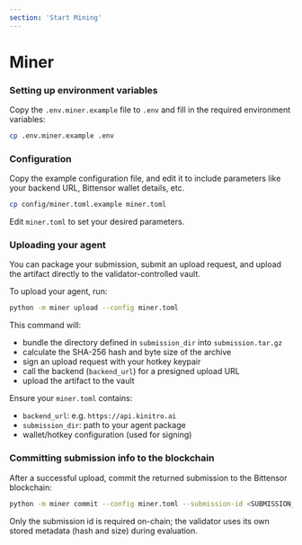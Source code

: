 ```yaml
---
section: 'Start Mining'
---
```


# Miner
### Setting up environment variables
Copy the `.env.miner.example` file to `.env` and fill in the required environment variables:
```bash
cp .env.miner.example .env
```

### Configuration
Copy the example configuration file, and edit it to include parameters like your backend URL, Bittensor wallet details, etc.
```bash
cp config/miner.toml.example miner.toml
```
Edit `miner.toml` to set your desired parameters.

### Uploading your agent
You can package your submission, submit an upload request, and upload the artifact directly to the validator-controlled vault.

To upload your agent, run:
```bash
python -m miner upload --config miner.toml
```
This command will:

- bundle the directory defined in `submission_dir` into `submission.tar.gz`
- calculate the SHA-256 hash and byte size of the archive
- sign an upload request with your hotkey keypair
- call the backend (`backend_url`) for a presigned upload URL
- upload the artifact to the vault

Ensure your `miner.toml` contains:

- `backend_url`: e.g. `https://api.kinitro.ai`
- `submission_dir`: path to your agent package
- wallet/hotkey configuration (used for signing)

### Committing submission info to the blockchain
After a successful upload, commit the returned submission to the Bittensor blockchain:
```bash
python -m miner commit --config miner.toml --submission-id <SUBMISSION_ID>
```
Only the submission id is required on-chain; the validator uses its own stored metadata (hash and size) during evaluation.

